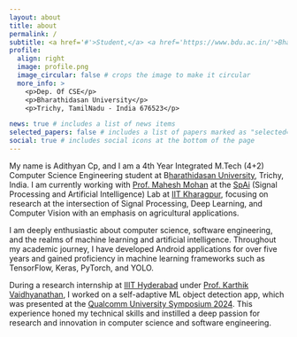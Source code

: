 ```yaml
---
layout: about
title: about
permalink: /
subtitle: <a href='#'>Student,</a> <a href='https://www.bdu.ac.in/'>Bharathidasan University,</a> Trichy - India
profile:
  align: right
  image: profile.png
  image_circular: false # crops the image to make it circular
  more_info: >
    <p>Dep. Of CSE</p>
    <p>Bharathidasan University</p>
    <p>Trichy, TamilNadu - India 676523</p>

news: true # includes a list of news items
selected_papers: false # includes a list of papers marked as "selected={true}"
social: true # includes social icons at the bottom of the page
---
```


My name is Adithyan Cp, and I am a 4th Year Integrated M.Tech (4+2) Computer Science Engineering student at B[harathidasan University](https://www.bdu.ac.in/), Trichy, India. I am currently working with [Prof. Mahesh Mohan](https://maheshmohanmr.github.io/) at the [SpAi](https://maheshmohanmr.github.io/publications/) (Signal Processing and Artificial Intelligence) Lab at [IIT Kharagpur](https://www.iitkgp.ac.in/), focusing on research at the intersection of Signal Processing, Deep Learning, and Computer Vision with an emphasis on agricultural applications.

I am deeply enthusiastic about computer science, software engineering, and the realms of machine learning and artificial intelligence. Throughout my academic journey, I have developed Android applications for over five years and gained proficiency in machine learning frameworks such as TensorFlow, Keras, PyTorch, and YOLO.

During a research internship at [IIIT Hyderabad](https://www.iiit.ac.in/) under [Prof. Karthik Vaidhyanathan](https://karthikvaidhyanathan.com/), I worked on a self-adaptive ML object detection app, which was presented at the [Qualcomm University Symposium 2024](https://www.qualcomm.com/content/dam/qcomm-martech/dm-assets/documents/University-Platform-Symposium-May-1-2-Agenda.pdf). This experience honed my technical skills and instilled a deep passion for research and innovation in computer science and software engineering.